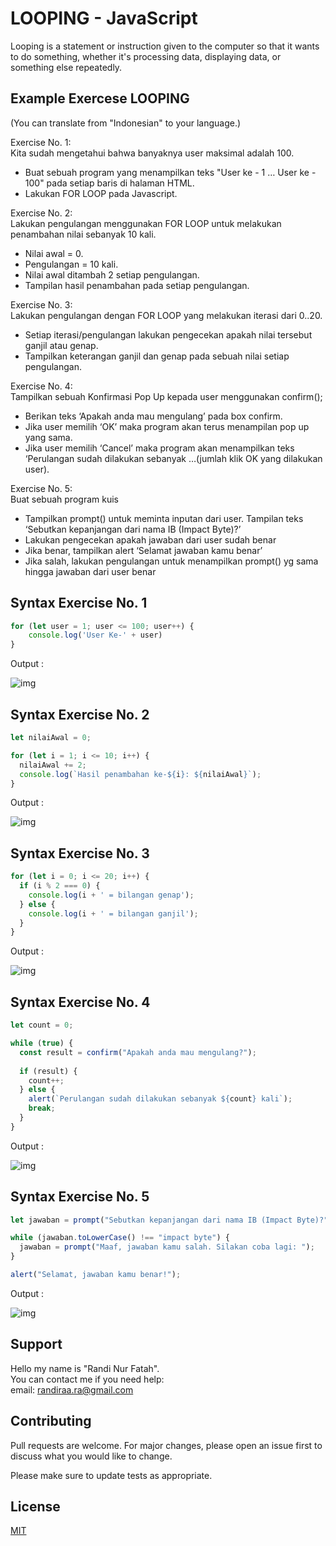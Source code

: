 # LOOPING - JavaScript

Looping is a statement or instruction given to the computer so that it wants to do something, whether it's processing data, displaying data, or something else repeatedly.

## Example Exercese LOOPING

(You can translate from "Indonesian" to your language.)  

Exercise No. 1:  
Kita sudah mengetahui bahwa banyaknya user maksimal adalah 100.
* Buat sebuah program yang menampilkan teks "User ke - 1 … User ke - 100" pada setiap baris di halaman HTML.
* Lakukan FOR LOOP pada Javascript.

Exercise No. 2:  
Lakukan pengulangan menggunakan FOR LOOP untuk melakukan penambahan nilai sebanyak 10 kali.
* Nilai awal = 0.
* Pengulangan = 10 kali.
* Nilai awal ditambah 2 setiap pengulangan.
* Tampilan hasil penambahan pada setiap pengulangan.

Exercise No. 3:    
Lakukan pengulangan dengan FOR LOOP yang melakukan iterasi dari 0..20.
* Setiap iterasi/pengulangan lakukan pengecekan apakah nilai tersebut ganjil atau genap.
* Tampilkan keterangan ganjil dan genap pada sebuah nilai setiap pengulangan.

Exercise No. 4:  
Tampilkan sebuah Konfirmasi Pop Up kepada user menggunakan confirm();
* Berikan teks ‘Apakah anda mau mengulang’ pada box confirm.
* Jika user memilih ‘OK’ maka program akan terus menampilan pop up yang sama.
* Jika user memilih ‘Cancel’ maka program akan menampilkan teks ‘Perulangan sudah dilakukan sebanyak …(jumlah klik OK yang dilakukan user).

Exercise No. 5:  
Buat sebuah program kuis
* Tampilkan prompt() untuk meminta inputan dari user. Tampilan teks ‘Sebutkan kepanjangan dari nama IB (Impact Byte)?’
* Lakukan pengecekan apakah jawaban dari user sudah benar
* Jika benar, tampilkan alert ‘Selamat jawaban kamu benar’
* Jika salah, lakukan pengulangan untuk menampilkan prompt() yg sama hingga jawaban dari user benar

## Syntax Exercise No. 1

```javascript
for (let user = 1; user <= 100; user++) {
    console.log('User Ke-' + user)
}
```
Output :

![img](Document/Exercise%20No.%201.png "Exercise No. 1")

## Syntax Exercise No. 2

```javascript
let nilaiAwal = 0;

for (let i = 1; i <= 10; i++) {
  nilaiAwal += 2;
  console.log(`Hasil penambahan ke-${i}: ${nilaiAwal}`);
}
```
Output :

![img](Document/Exercise%20No.%202.png "Exercise No. 2")

## Syntax Exercise No. 3

```javascript
for (let i = 0; i <= 20; i++) {
  if (i % 2 === 0) {
    console.log(i + ' = bilangan genap');
  } else {
    console.log(i + ' = bilangan ganjil');
  }
}
```
Output :

![img](Document/Exercise%20No.%203.png "Exercise No. 3")

## Syntax Exercise No. 4

```javascript
let count = 0;

while (true) {
  const result = confirm("Apakah anda mau mengulang?");
  
  if (result) {
    count++;
  } else {
    alert(`Perulangan sudah dilakukan sebanyak ${count} kali`);
    break;
  }
}
```
Output :

![img](Document/Exercise%20No.%204.png "Exercise No. 4")

## Syntax Exercise No. 5

```javascript
let jawaban = prompt("Sebutkan kepanjangan dari nama IB (Impact Byte)?");

while (jawaban.toLowerCase() !== "impact byte") {
  jawaban = prompt("Maaf, jawaban kamu salah. Silakan coba lagi: ");
}

alert("Selamat, jawaban kamu benar!");
```
Output :

![img](Document/Exercise%20No.%205.png "Exercise No. 5")

## Support

Hello my name is "Randi Nur Fatah".  
You can contact me if you need help:  
email: randiraa.ra@gmail.com

## Contributing

Pull requests are welcome. For major changes, please open an issue first
to discuss what you would like to change.

Please make sure to update tests as appropriate.

## License

[MIT](https://choosealicense.com/licenses/mit/)